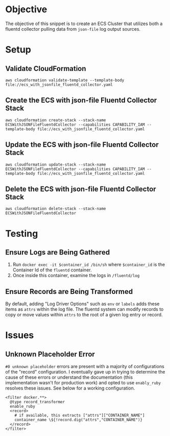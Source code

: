 # Objective

The objective of this snippet is to create an ECS Cluster that utilizes both a fluentd collector pulling data from `json-file` log output sources.

# Setup

## Validate CloudFormation

`aws cloudformation validate-template --template-body file://ecs_with_jsonfile_fluentd_collector.yaml`

## Create the ECS with json-file Fluentd Collector Stack

`aws cloudformation create-stack --stack-name ECSWithJSONFileFluentdCollector --capabilities CAPABILITY_IAM --template-body file://ecs_with_jsonfile_fluentd_collector.yaml`

## Update the ECS with json-file Fluentd Collector Stack

`aws cloudformation update-stack --stack-name ECSWithJSONFileFluentdCollector --capabilities CAPABILITY_IAM --template-body file://ecs_with_jsonfile_fluentd_collector.yaml`

## Delete the ECS with json-file Fluentd Collector Stack
`aws cloudformation delete-stack --stack-name ECSWithJSONFileFluentdCollector`

# Testing

## Ensure Logs are Being Gathered

1. Run `docker exec -it $container_id /bin/sh` where `$container_id` is the Container Id of the `fluentd` container.
2. Once inside this container, examine the logs in `/fluentd/log`

## Ensure Records are Being Transformed

By default, adding "Log Driver Options" such as `env` or `labels` adds these items as `attrs` within the log file. The fluentd system can modify records to copy or move values within `attrs` to the root of a given log entry or record.

# Issues

## Unknown Placeholder Error
`#0 unknown placeholder` errors are present with a majority of configurations of the "record" configuration. I eventually gave up in trying to determine the cause of these errors or understand the documentation (this implementation wasn't for production work) and opted to use `enably_ruby` resolves these issues. See below for a working configuration.

```
<filter docker.**>
  @type record_transformer
  enable_ruby
  <record>
    # if available, this extracts ["attrs"]["CONTAINER_NAME"]
    container_name \${!record.dig("attrs","CONTAINER_NAME")}
  </record>
</filter>
```
